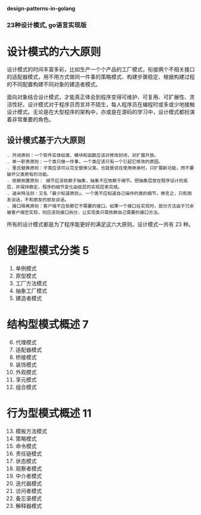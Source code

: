 <h4>design-patterns-in-golang</h4>

<h3>23种设计模式, go语言实现版</h3>

# 设计模式的六大原则
设计模式的时间丰富多彩，比如生产一个个产品的工厂模式，衔接俩个不相关接口的适配器模式，用不用方式做同一件事的策略模式、构建步骤稳定、根据构建过程的不同配置构建不同对象的建造者模式。

面向对象结合设计模式，才能真正体会到程序变得可维护、可复用、可扩展性、灵活性好。设计模式对于程序员而言并不陌生，每人程序员在编程时或多或少地接触设计模式。无论是在大型程序的架构中，亦或是在源码的学习中，设计模式都扮演着非常重要的角色。

<h2>设计模式基于六大原则</h2>

```
. 开闭原则：一个软件实体如类、模块和函数应该对修改封闭，对扩展开放。
. 单一职责原则：一个类只做一件事，一个类应该只有一个引起它修改的原因。
. 里氏替换原则：子类应该可以完全替换父类。也就是说在使用继承时，只扩展新功能，而不要破坏父类原有的功能。
. 依赖倒置原则： 细节应该依赖于抽象，抽象不应依赖于细节。把抽象层放在程序设计的高层，并保持稳定，程序的细节变化由低层的实现层来完成。
. 迪米特法则：又名「最少知道原则」，一个类不应知道自己操作的类的细节，换言之，只和朋友谈话，不和朋友的朋友谈话。
. 接口隔离原则：客户端不应依赖它不需要的接口。如果一个接口在实现时，部分方法由于冗余被客户端空实现，则应该将接口拆分，让实现类只需依赖自己需要的接口方法。
```
所有的设计模式都是为了程序能更好的满足这六大原则。设计模式一共有 23 种。

# 创建型模式分类 5
1. 单例模式
2. 原型模式
3. 工厂方法模式
4. 抽象工厂模式
5. 建造者模式

# 结构型模式概述 7
6. 代理模式
7. 适配器模式
8. 桥接模式
9. 装饰模式
10. 外观模式
11. 享元模式
12. 组合模式

# 行为型模式概述 11
13. 模板方法模式
14. 策略模式
15. 命令模式
16. 责任链模式
17. 状态模式
18. 观察者模式
19. 中介者模式
20. 迭代器模式
21. 访问者模式
22. 备忘录模式
23. 解释器模式
